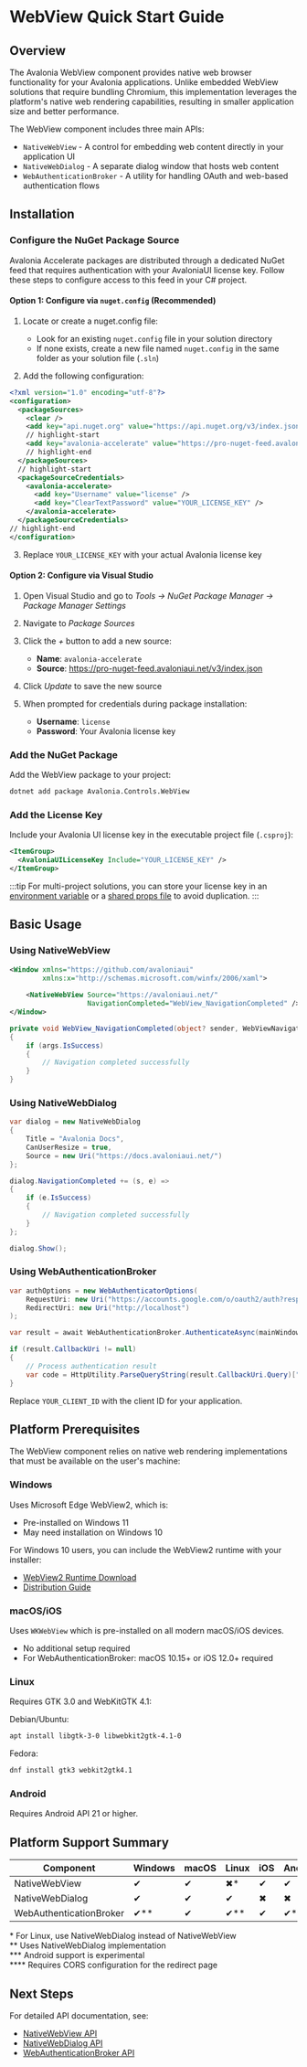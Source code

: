 # WebView Quick Start Guide

## Overview

The Avalonia WebView component provides native web browser functionality for your Avalonia applications. Unlike embedded WebView solutions that require bundling Chromium, this implementation leverages the platform's native web rendering capabilities, resulting in smaller application size and better performance.

The WebView component includes three main APIs:

- `NativeWebView` - A control for embedding web content directly in your application UI
- `NativeWebDialog` - A separate dialog window that hosts web content
- `WebAuthenticationBroker` - A utility for handling OAuth and web-based authentication flows

## Installation

### Configure the NuGet Package Source

Avalonia Accelerate packages are distributed through a dedicated NuGet feed that requires authentication with your AvaloniaUI license key. Follow these steps to configure access to this feed in your C# project.

#### Option 1: Configure via `nuget.config` (Recommended)

1. Locate or create a nuget.config file:
    - Look for an existing `nuget.config` file in your solution directory
    - If none exists, create a new file named `nuget.config` in the same folder as your solution file (`.sln`)

2. Add the following configuration:

```xml
<?xml version="1.0" encoding="utf-8"?>
<configuration>
  <packageSources>
    <clear />
    <add key="api.nuget.org" value="https://api.nuget.org/v3/index.json" />
    // highlight-start
    <add key="avalonia-accelerate" value="https://pro-nuget-feed.avaloniaui.net/v3/index.json" />
    // highlight-end
  </packageSources>
  // highlight-start
  <packageSourceCredentials>
    <avalonia-accelerate>
      <add key="Username" value="license" />
      <add key="ClearTextPassword" value="YOUR_LICENSE_KEY" />
    </avalonia-accelerate>
  </packageSourceCredentials>
// highlight-end
</configuration>
```

3. Replace `YOUR_LICENSE_KEY` with your actual Avalonia license key

#### Option 2: Configure via Visual Studio

1. Open Visual Studio and go to _Tools → NuGet Package Manager → Package Manager Settings_
2. Navigate to _Package Sources_
3. Click the _+_ button to add a new source:

    - **Name**: `avalonia-accelerate`
    - **Source**: https://pro-nuget-feed.avaloniaui.net/v3/index.json

4. Click _Update_ to save the new source
5. When prompted for credentials during package installation:

    - **Username**: `license`
    - **Password**: Your Avalonia license key

### Add the NuGet Package

Add the WebView package to your project:

```bash
dotnet add package Avalonia.Controls.WebView
```

### Add the License Key

Include your Avalonia UI license key in the executable project file (`.csproj`):

```xml
<ItemGroup>
  <AvaloniaUILicenseKey Include="YOUR_LICENSE_KEY" />
</ItemGroup>
```

:::tip
For multi-project solutions, you can store your license key in an [environment variable](https://learn.microsoft.com/en-us/visualstudio/msbuild/how-to-use-environment-variables-in-a-build) or a [shared props file](https://learn.microsoft.com/en-us/visualstudio/msbuild/customize-by-directory?view=vs-2022#directorybuildprops-example) to avoid duplication.
:::

## Basic Usage

### Using NativeWebView

```xml
<Window xmlns="https://github.com/avaloniaui"
        xmlns:x="http://schemas.microsoft.com/winfx/2006/xaml">
    
    <NativeWebView Source="https://avaloniaui.net/"
                   NavigationCompleted="WebView_NavigationCompleted" />
</Window>
```

```csharp
private void WebView_NavigationCompleted(object? sender, WebViewNavigationCompletedEventArgs args)
{
    if (args.IsSuccess)
    {
        // Navigation completed successfully
    }
}
```

### Using NativeWebDialog

```csharp
var dialog = new NativeWebDialog
{
    Title = "Avalonia Docs",
    CanUserResize = true,
    Source = new Uri("https://docs.avaloniaui.net/")
};

dialog.NavigationCompleted += (s, e) => 
{
    if (e.IsSuccess)
    {
        // Navigation completed successfully
    }
};

dialog.Show();
```

### Using WebAuthenticationBroker

```csharp
var authOptions = new WebAuthenticatorOptions(
    RequestUri: new Uri("https://accounts.google.com/o/oauth2/auth?response_type=code&client_id=YOUR_CLIENT_ID&redirect_uri=http://localhost&scope=openid"),
    RedirectUri: new Uri("http://localhost")
);

var result = await WebAuthenticationBroker.AuthenticateAsync(mainWindow, authOptions);

if (result.CallbackUri != null)
{
    // Process authentication result
    var code = HttpUtility.ParseQueryString(result.CallbackUri.Query)["code"];
}
```

Replace `YOUR_CLIENT_ID` with the client ID for your application.

## Platform Prerequisites

The WebView component relies on native web rendering implementations that must be available on the user's machine:

### Windows

Uses Microsoft Edge WebView2, which is:

- Pre-installed on Windows 11
- May need installation on Windows 10

For Windows 10 users, you can include the WebView2 runtime with your installer:

- [WebView2 Runtime Download](https://developer.microsoft.com/en-us/microsoft-edge/webview2?form=MA13LH#download)
- [Distribution Guide](https://learn.microsoft.com/en-us/microsoft-edge/webview2/concepts/distribution?tabs=dotnetcsharp)

### macOS/iOS

Uses `WKWebView` which is pre-installed on all modern macOS/iOS devices.

- No additional setup required
- For WebAuthenticationBroker: macOS 10.15+ or iOS 12.0+ required

### Linux

Requires GTK 3.0 and WebKitGTK 4.1:

Debian/Ubuntu:

```bash
apt install libgtk-3-0 libwebkit2gtk-4.1-0
```

Fedora:

```bash
dnf install gtk3 webkit2gtk4.1
```

### Android

Requires Android API 21 or higher.

## Platform Support Summary

| Component | Windows | macOS | Linux | iOS | Android | Browser |
|-----------|---------|-------|-------|-----|---------|---------|
| NativeWebView | ✔ | ✔ | ✖* | ✔ | ✔ | ✖ |
| NativeWebDialog | ✔ | ✔ | ✔ | ✖ | ✖ | ✖ |
| WebAuthenticationBroker | ✔** | ✔ | ✔** | ✔ | ✔*** | ✔**** |

\* For Linux, use NativeWebDialog instead of NativeWebView  
\** Uses NativeWebDialog implementation  
\*** Android support is experimental  
\**** Requires CORS configuration for the redirect page

## Next Steps

For detailed API documentation, see:

- [NativeWebView API](nativewebview.md)
- [NativeWebDialog API](nativewebdialog.md)
- [WebAuthenticationBroker API](webauthenticationbroker.md)
